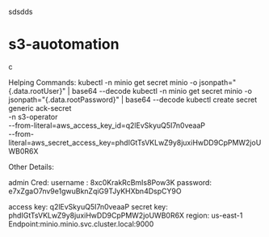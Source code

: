 sdsdds
# s3-auotomation


c

Helping Commands:
kubectl -n minio get secret minio -o jsonpath="{.data.rootUser}" | base64 --decode
kubectl -n minio get secret minio -o jsonpath="{.data.rootPassword}" | base64 --decode
kubectl create secret generic ack-secret \
  -n s3-operator \
  --from-literal=aws_access_key_id=q2lEvSkyuQ5I7n0veaaP \
  --from-literal=aws_secret_access_key=phdIGtTsVKLwZ9y8juxiHwDD9CpPMW2joUWB0R6X


Other Details:

admin Cred: 
username : 8xc0KrakRcBmIs8Pow3K
password: e7xZgaO7nv9e1gwuBknZqiG9TJyKHXbn4DspCY9O

access key: q2lEvSkyuQ5I7n0veaaP
secret key: phdIGtTsVKLwZ9y8juxiHwDD9CpPMW2joUWB0R6X
region: us-east-1
Endpoint:minio.minio.svc.cluster.local:9000